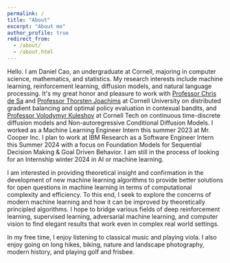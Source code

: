 ```yaml
---
permalink: /
title: "About"
excerpt: "About me"
author_profile: true
redirect_from: 
  - /about/
  - /about.html
---
```


Hello. I am Daniel Cao, an undergraduate at Cornell, majoring in computer science, mathematics, and statistics. My research interests include machine learning, reinforcement learning, diffusion models, and natural language processing. It's my great honor and pleasure to work with [Professor Chris de Sa](https://www.cs.cornell.edu/~cdesa) and [Professor Thorsten Joachims](https://www.cs.cornell.edu/people/tj/) at Cornell University on distributed gradient balancing and optimal policy evaluation in contexual bandits, and [Professor Volodymyr Kuleshov](https://www.cs.cornell.edu/~kuleshov/) at Cornell Tech on continuous time-discrete diffusion models and Non-autoregressive Conditional Diffusion Models. I worked as a Machine Learning Engineer Intern this summer 2023 at Mr. Cooper Inc. I plan to work at IBM Research as a Software Engineer Intern this Summer 2024 with a focus on Foundation Models for Sequential Decision Making & Goal Driven Behavior. I am still in the process of looking for an Internship winter 2024 in AI or machine learning. 

I am interested in providing theoretical insight and confirmation in the development of new machine learning algorithms to provide better solutions for open questions in machine learning in terms of computational complexity and efficiency. To this end, I seek to explore the concerns of modern machine learning and how it can be improved by theoretically principled algorithms. I hope to bridge various fields of deep reinforcement learning, supervised learning, adversarial machine learning, and computer vision to find elegant results that work even in complex real world settings.

In my free time, I enjoy listening to classical music and playing viola. I also enjoy going on long hikes, biking, nature and landscape photography, modern history, and playing golf and frisbee. 

<script type="text/javascript" id="clustrmaps" src="//clustrmaps.com/map_v2.js?d=3fWXdMusx4Nz0OTkYjKJwFaq_hZlpZ2_HGArU8dXB4U&cl=ffffff&w=a"></script>

